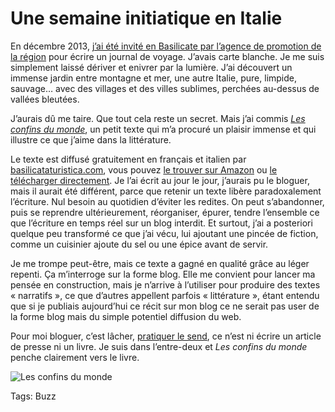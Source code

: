 # Une semaine initiatique en Italie

En décembre 2013, [j’ai été invité en Basilicate par l’agence de promotion de la région](/tag/basilicate/) pour écrire un journal de voyage. J’avais carte blanche. Je me suis simplement laissé dériver et enivrer par la lumière. J’ai découvert un immense jardin entre montagne et mer, une autre Italie, pure, limpide, sauvage… avec des villages et des villes sublimes, perchées au-dessus de vallées bleutées.

J’aurais dû me taire. Que tout cela reste un secret. Mais j’ai commis [*Les confins du monde*](/les-confins-du-monde/), un petit texte qui m’a procuré un plaisir immense et qui illustre ce que j’aime dans la littérature.

Le texte est diffusé gratuitement en français et italien par [basilicataturistica.com](http://www.basilicataturistica.com/), vous pouvez [le trouver sur Amazon](http://www.amazon.fr/dp/B00L4DHSSY) ou [le télécharger directement](https://app.box.com/s/iehdlcwk0rka2ejp6o0f). Je l’ai écrit au jour le jour, j’aurais pu le bloguer, mais il aurait été différent, parce que retenir un texte libère paradoxalement l’écriture. Nul besoin au quotidien d’éviter les redites. On peut s’abandonner, puis se reprendre ultérieurement, réorganiser, épurer, tendre l’ensemble ce que l’écriture en temps réel sur un blog interdit. Et surtout, j’ai a posteriori quelque peu transformé ce que j’ai vécu, lui ajoutant une pincée de fiction, comme un cuisinier ajoute du sel ou une épice avant de servir.

Je me trompe peut-être, mais ce texte a gagné en qualité grâce au léger repenti. Ça m’interroge sur la forme blog. Elle me convient pour lancer ma pensée en construction, mais je n’arrive à l’utiliser pour produire des textes « narratifs », ce que d’autres appellent parfois « littérature », étant entendu que si je publiais aujourd’hui ce récit sur mon blog ce ne serait pas user de la forme blog mais du simple potentiel diffusion du web.

Pour moi bloguer, c’est lâcher, [pratiquer le send](/2013/11/24/la-send-generation-pecha-kucha-remix/), ce n’est ni écrire un article de presse ni un livre. Je suis dans l’entre-deux et *Les confins du monde* penche clairement vers le livre.

![Les confins du monde](https://tcrouzet.com/images_tc/2014/06/cover-600x870.jpeg)



Tags: Buzz